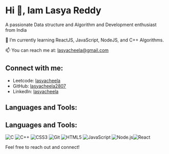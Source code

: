 # Hi 👋, Iam Lasya Reddy
A passionate Data structure and Algorithm and Development enthusiast from India

🌱 I’m currently learning ReactJS, JavaScript, NodeJS, and C++ Algorithms.

📫 You can reach me at: [lasyacheela@gmail.com](mailto:lasyacheela@gmail.com)

## Connect with me:

- Leetcode: [lasyacheela](https://leetcode.com/lasyacheela/)
- GitHub: [lasyacheela2807](https://github.com/lasyareddycheela2807)
- LinkedIn: [lasyacheela](https://www.linkedin.com/in/lasya-cheela-917b5a27a/)


## Languages and Tools:
## Languages and Tools:

![C](https://img.icons8.com/color/48/000000/c-programming.png) 
![C++](https://img.icons8.com/color/48/000000/c-plus-plus-logo.png)
![CSS3](https://img.icons8.com/color/48/000000/css3.png)
![Git](https://img.icons8.com/color/48/000000/git.png)
![HTML5](https://img.icons8.com/color/48/000000/html-5.png) 
![JavaScript](https://img.icons8.com/color/48/000000/javascript.png)
![Node.js](https://img.icons8.com/color/48/000000/nodejs.png)![React](https://img.icons8.com/color/48/000000/react-native.png)

Feel free to reach out and connect!
